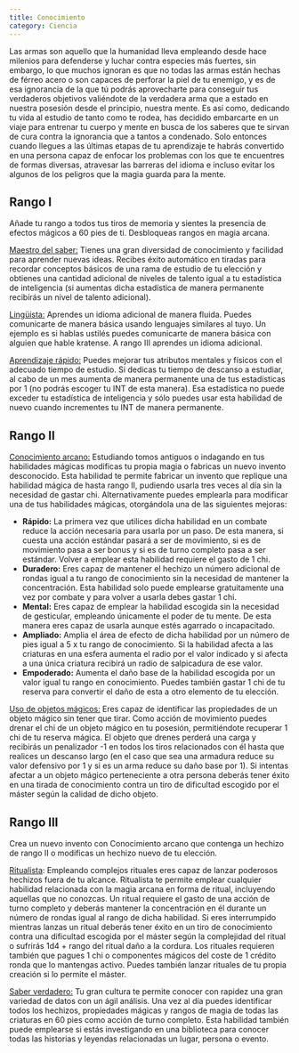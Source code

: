```yaml
---
title: Conocimiento
category: Ciencia
---
```


Las armas son aquello que la humanidad lleva empleando desde hace milenios para defenderse y luchar contra especies más fuertes, sin embargo, lo que muchos ignoran es que no todas las armas están hechas de férreo acero o son capaces de perforar la piel de tu enemigo, y es de esa ignorancia de la que tú podrás aprovecharte para conseguir tus verdaderos objetivos valiéndote de la verdadera arma que a estado en nuestra posesión desde el principio, nuestra mente. Es así como, dedicando tu vida al estudio de tanto como te rodea, has decidido embarcarte en un viaje para entrenar tu cuerpo y mente en busca de los saberes que te sirvan de cura contra la ignorancia que a tantos a condenado. Solo entonces cuando llegues a las últimas etapas de tu aprendizaje te habrás convertido en una persona capaz de enfocar los problemas con los que te encuentres de formas diversas, atravesar las barreras del idioma e incluso evitar los algunos de los peligros que la magia guarda para la mente.

## Rango I

Añade tu rango a todos tus tiros de memoria y sientes la presencia de efectos mágicos a 60 pies de ti. Desbloqueas rangos en magia arcana.

<u>Maestro del saber:</u> Tienes una gran diversidad de conocimiento y facilidad para aprender nuevas ideas. Recibes éxito automático en tiradas para recordar conceptos básicos de una rama de estudio de tu elección y obtienes una cantidad adicional de niveles de talento igual a tu estadística de inteligencia (si aumentas dicha estadística de manera permanente recibirás un nivel de talento adicional).

<u>Lingüista:</u> Aprendes un idioma adicional de manera fluida. Puedes comunicarte de manera básica usando lenguajes similares al tuyo. Un ejemplo es si hablas ustilés puedes comunicarte de manera básica con alguien que hable kratense. A rango III aprendes un idioma adicional.

<u>Aprendizaje rápido:</u> Puedes mejorar tus atributos mentales y físicos con el adecuado tiempo de estudio. Si dedicas tu tiempo de descanso a estudiar, al cabo de un mes aumenta de manera permanente una de tus estadísticas por 1 (no podrás escoger tu INT de esta manera). Esa estadística no puede exceder tu estadística de inteligencia y sólo puedes usar esta habilidad de nuevo cuando incrementes tu INT de manera permanente. 

## Rango II

<u>Conocimiento arcano:</u> Estudiando tomos antiguos o indagando en tus habilidades mágicas modificas tu propia magia o fabricas un nuevo invento desconocido. Esta habilidad te permite fabricar un invento que replique una habilidad mágica de hasta rango II, pudiendo usarla tres veces al día sin la necesidad de gastar chi. Alternativamente puedes emplearla para modificar una de tus habilidades mágicas, otorgándola una de las siguientes mejoras:

- **Rápido:** La primera vez que utilices dicha habilidad en un combate reduce la acción necesaria para usarla por un paso. De esta manera, si cuesta una acción estándar pasará a ser de movimiento, si es de movimiento pasa a ser bonus y si es de turno completo pasa a ser estándar. Volver a emplear esta habilidad requiere el gasto de 1 chi.
- **Duradero:** Eres capaz de mantener el hechizo un número adicional de rondas igual a tu rango de conocimiento sin la necesidad de mantener la concentración. Esta habilidad solo puede emplearse gratuitamente una vez por combate y para volver a usarla debes gastar 1 chi.
- **Mental:** Eres capaz de emplear la habilidad escogida sin la necesidad de gesticular, empleando únicamente el poder de tu mente. De esta manera eres capaz de usarla aunque estés agarrado o incapacitado.
- **Ampliado:** Amplia el área de efecto de dicha habilidad por un número de pies igual a 5 x tu rango de conocimiento. Si la habilidad afecta a las criaturas en una esfera aumenta el radio por el valor indicado y si afecta a una única criatura recibirá un radio de salpicadura de ese valor.
- **Empoderado:** Aumenta el daño base de la habilidad escogida por un valor igual tu rango en conocimiento. Puedes también gastar 1 chi de tu reserva para convertir el daño de esta a otro elemento de tu elección.

<u>Uso de objetos mágicos:</u> Eres capaz de identificar las propiedades de un objeto mágico sin tener que tirar. Como acción de movimiento puedes drenar el chi de un objeto mágico en tu posesión, permitiéndote recuperar 1 chi de tu reserva mágica. El objeto que drenes perderá una carga y recibirás un penalizador -1 en todos los tiros relacionados con él hasta que realices un descanso largo (en el caso que sea una armadura reduce su valor defensivo por 1 y si es un arma reduce su daño base por 1). Si intentas afectar a un objeto mágico perteneciente a otra persona deberás tener éxito en una tirada de conocimiento contra un tiro de dificultad escogido por el máster según la calidad de dicho objeto.

## Rango III 

Crea un nuevo invento con Conocimiento arcano que contenga un hechizo de rango II o modificas un hechizo nuevo de tu elección.

<u>Ritualista</u>: Empleando complejos rituales eres capaz de lanzar poderosos hechizos fuera de tu alcance. Ritualista te permite emplear cualquier habilidad relacionada con la magia arcana en forma de ritual, incluyendo aquellas que no conozcas. Un ritual requiere el gasto de una acción de turno completo y deberás mantener la concentración en él durante un número de rondas igual al rango de dicha habilidad. Si eres interrumpido mientras lanzas un ritual deberás tener éxito en un tiro de conocimiento contra una dificultad escogida por el máster según la complejidad del ritual o sufrirás 1d4 + rango del ritual daño a la cordura. Los rituales requieren también que pagues 1 chi o componentes mágicos del coste de 1 crédito ronda que lo mantengas activo. Puedes también lanzar rituales de tu propia creación si lo permite el máster.

<u>Saber verdadero:</u> Tu gran cultura te permite conocer con rapidez una gran variedad de datos con un ágil análisis. Una vez al día puedes identificar todos los hechizos, propiedades mágicas y rangos de magia de todas las criaturas en 60 pies como acción de turno completo. Esta habilidad también puede emplearse si estás investigando en una biblioteca para conocer todas las historias y leyendas relacionadas un lugar, persona o evento.

